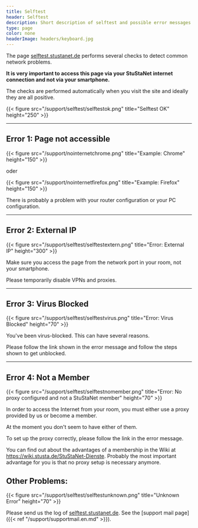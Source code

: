 ```yaml
---
title: Selftest
header: Selftest
description: Short description of selftest and possible error messages
type: page
color: none
headerImage: headers/keyboard.jpg
---
```


The page [selftest.stustanet.de](http://selftest.stustanet.de) performs several checks to detect common network problems.

**It is very important to access this page via your StuStaNet internet connection and not via your smartphone.**

The checks are performed automatically when you visit the site and ideally they are all positive.

{{< figure src="/support/selftest/selftestok.png" title="Selftest OK" height="250" >}}

***

## Error 1: Page not accessible

{{< figure src="/support/nointernetchrome.png" title="Example: Chrome" height="150" >}}

oder

{{< figure src="/support/nointernetfirefox.png" title="Example: Firefox" height="150" >}}

There is probably a problem with your router configuration or your PC configuration.

***

## Error 2: External IP

{{< figure src="/support/selftest/selftestextern.png" title="Error: External IP" height="300" >}}

Make sure you access the page from the network port in your room, not your smartphone.

Please temporarily disable VPNs and proxies.

***

## Error 3: Virus Blocked

{{< figure src="/support/selftest/selftestvirus.png" title="Error: Virus Blocked" height="70" >}}

You've been virus-blocked. This can have several reasons.

Please follow the link shown in the error message and follow the steps shown to get unblocked.

***

## Error 4: Not a Member

{{< figure src="/support/selftest/selftestnomember.png" title="Error: No proxy configured and not a StuStaNet member" height="70" >}}

In order to access the Internet from your room, you must either use a proxy provided by us or become a member.

At the moment you don't seem to have either of them.

To set up the proxy correctly, please follow the link in the error message.

You can find out about the advantages of a membership in the Wiki at https://wiki.stusta.de/StuStaNet-Dienste. Probably the most important advantage for you is that no proxy setup is necessary anymore.

## Other Problems:

{{< figure src="/support/selftest/selftestunknown.png" title="Unknown Error" height="70" >}}

Please send us the log of [selftest.stustanet.de](http://selftest.stustanet.de). See the [support mail page]({{< ref "/support/supportmail.en.md" >}}).
